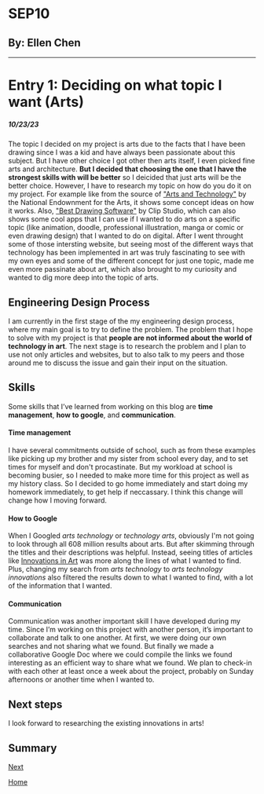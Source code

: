 # SEP10
## By: Ellen Chen
---

# Entry 1: Deciding on what topic I want (Arts)
##### 10/23/23
The topic I decided on my project is arts due to the facts that I have been drawing since I was a kid and have always been passionate about this subject. But I have other choice I got other then arts itself, I even picked fine arts and architecture. **But I decided that choosing the one that I have the strongest skills with will be better** so I deicided that just arts will be the better choice. However, I have to research my topic on how do you do it on my project. For example like from the source of ["Arts and Technology"](https://www.arts.gov/stories/magazine/2012/4/arts-technology#:~:text=From%20the%20printing%20press%20to,landscape%20of%20bookstores%20and%20libraries.) by the National Endownment for the Arts, it shows some concept ideas on how it works. Also, ["Best Drawing Software"](https://www.clipstudio.net/how-to-draw/archives/155465) by Clip Studio, which can also shows some cool apps that I can use if I wanted to do arts on a specific topic (like animation, doodle, professional illustration, manga or comic or even drawing design) that I wanted to do on digital. After I went throught some of those intersting website, but seeing most of the different ways that technology has been implemented in art was truly fascinating to see with my own eyes and some of the different concept for just one topic, made me even more passinate about art, which also brought to my curiosity and wanted to dig more deep into the topic of arts. 

## Engineering Design Process

I am currently in the first stage of the my engineering design process, where my main goal is to try to define the problem. The problem that I hope to solve with my project is that **people are not informed about the world of technology in art**. The next stage is to research the problem and I plan to use not only articles and websites, but to also talk to my peers and those around me to discuss the issue and gain their input on the situation.

## Skills

Some skills that I’ve learned from working on this blog are **time management**, **how to google**, and **communication**. 

#### Time management

I have several commitments outside of school, such as from these examples like picking up my brother and my sister from school every day, and to set times for myself and don't procastinate. But my workload at school is becoming busier, so I needed to make more time for this project as well as my history class. So I decided to go home immediately and start doing my homework immediately, to get help if neccassary. I think this change will change how I moving forward.

#### How to Google

When I Googled _arts technology_ or _technology arts_, obviously I'm not going to look through all 608 million results about arts. But after skimming through the titles and their descriptions was helpful. Instead, seeing titles of articles like [Innovations in Art](https://education.christies.com/news/2019/may/growing-relationship-between-art-technology#:~:text=Innovations%20in%20Art&text=Technology%20has%20made%20art%20far,wider%20and%20more%20diverse%20audience.) was more along the lines of what I wanted to find. Plus, changing my search from _arts technology_ to _arts technology innovations_ also filtered the results down to what I wanted to find, with a lot of the information that I wanted. 

#### Communication

Communication was another important skill I have developed during my time. Since I’m working on this project with another person, it’s important to collaborate and talk to one another. At first, we were doing our own searches and not sharing what we found. But finally we made a collaborative Google Doc where we could compile the links we found interesting as an efficient way to share what we found. We plan to check-in with each other at least once a week about the project, probably on Sunday afternoons or another time when I wanted to.

## Next steps

I look forward to researching the existing innovations in arts!

## Summary


[Next](entry02.md)

[Home](../README.md)
